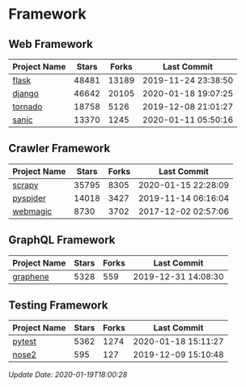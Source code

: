 # Framework

## Web Framework

| Project Name | Stars | Forks | Last Commit |
| ------------ | ----- | ----- | ----------- |
| [flask](https://github.com/pallets/flask) | 48481 | 13189 | 2019-11-24 23:38:50 |
| [django](https://github.com/django/django) | 46642 | 20105 | 2020-01-18 19:07:25 |
| [tornado](https://github.com/tornadoweb/tornado) | 18758 | 5126 | 2019-12-08 21:01:27 |
| [sanic](https://github.com/huge-success/sanic) | 13370 | 1245 | 2020-01-11 05:50:16 |

## Crawler Framework

| Project Name | Stars | Forks | Last Commit |
| ------------ | ----- | ----- | ----------- |
| [scrapy](https://github.com/scrapy/scrapy) | 35795 | 8305 | 2020-01-15 22:28:09 |
| [pyspider](https://github.com/binux/pyspider) | 14018 | 3427 | 2019-11-14 06:16:04 |
| [webmagic](https://github.com/code4craft/webmagic) | 8730 | 3702 | 2017-12-02 02:57:06 |

## GraphQL Framework

| Project Name | Stars | Forks | Last Commit |
| ------------ | ----- | ----- | ----------- |
| [graphene](https://github.com/graphql-python/graphene) | 5328 | 559 | 2019-12-31 14:08:30 |

## Testing Framework

| Project Name | Stars | Forks | Last Commit |
| ------------ | ----- | ----- | ----------- |
| [pytest](https://github.com/pytest-dev/pytest) | 5362 | 1274 | 2020-01-18 15:11:27 |
| [nose2](https://github.com/nose-devs/nose2) | 595 | 127 | 2019-12-09 15:10:48 |

*Update Date: 2020-01-19T18:00:28*